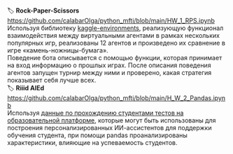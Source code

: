 🏷️ **Rock-Paper-Scissors**  
https://github.com/calabarOlga/python_mfti/blob/main/HW_1_RPS.ipynb  
Используя библиотеку [kaggle-environments](https://github.com/Kaggle/kaggle-environments), реализующую функционал взаимодействия между виртуальными агентами в рамках нескольких популярных игр, реализованы 12 агентов и произведено их сравнение в игре «камень-ножницы-бумага».  
Поведение бота описывается с помощью функции, которая принимает на вход информацию о прошлых играх. После описания поведения агентов запущен турнир между ними и проверено, какая стратегия показывает себя лучше всех.  
🏷️ **Riiid AIEd**  
https://github.com/calabarOlga/python_mfti/blob/main/H_W_2_Pandas.ipynb  
Используя [данные по прохождению студентами тестов на образовательной платформе](https://www.kaggle.com/competitions/riiid-test-answer-prediction/data), которые могут быть использованы для построения персонализированных ИИ-ассистентов для поддержки обучения студента, при помощи pandas проанализированы характеристики, влияющие на успеваемость студентов.
